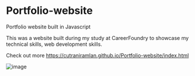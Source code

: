 # Portfolio-website

Portfolio website built in Javascript

This was a website built during my study at CareerFoundry to showcase my technical skills, web development skills.

Check out more 
https://cutraniramlan.github.io/Portfolio-website/index.html

![image](https://user-images.githubusercontent.com/114728973/224646662-e0c22406-2139-4fac-840b-581f6c9a3f87.png)


